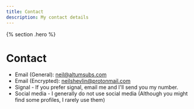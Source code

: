 ```yaml
---
title: Contact
description: My contact details
---
```


{% section .hero %}
# Contact 
- Email (General): [neil@altumsubs.com](mailto:neil@altumsubs.com)
- Email (Encrypted): [neilshevlin@protonmail.com](mailto:neilshevlin@protonmail.com)
- Signal - If you prefer signal, email me and I'll send you my number.
- Social media - I generally do not use social media (Although you might find some profiles, I rarely use them)

